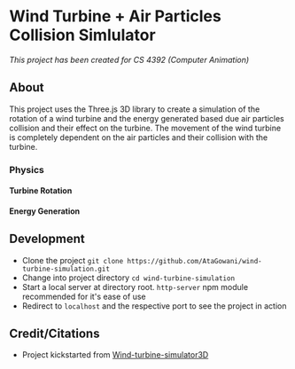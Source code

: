# Wind Turbine + Air Particles Collision Simlulator

*This project has been created for CS 4392 (Computer Animation)*

## About

This project uses the Three.js 3D library to create a simulation of the rotation of a wind turbine and the energy generated based due air particles collision and their effect on the turbine. The movement of the wind turbine is completely dependent on the air particles and their collision with the turbine.

### Physics

#### Turbine Rotation

#### Energy Generation

## Development
* Clone the project `git clone https://github.com/AtaGowani/wind-turbine-simulation.git`
* Change into project directory `cd wind-turbine-simulation`
* Start a local server at directory root. `http-server` npm module recommended for it's ease of use
* Redirect to `localhost` and the respective port to see the project in action

## Credit/Citations
* Project kickstarted from [Wind-turbine-simulator3D](https://github.com/MarkShulhin/Wind-turbine-simulator3D)
 

